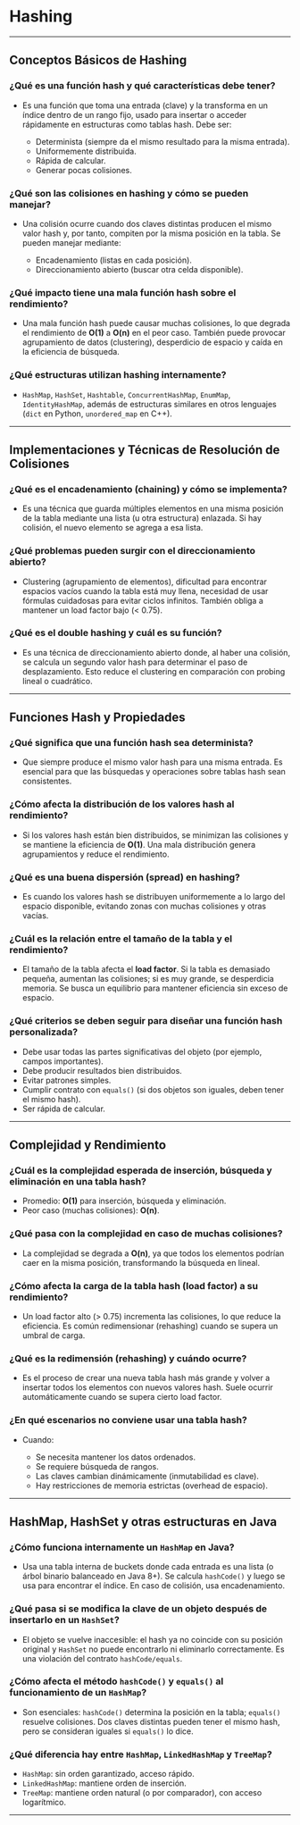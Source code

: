 # Hashing

---

## Conceptos Básicos de Hashing

### ¿Qué es una función hash y qué características debe tener?

* Es una función que toma una entrada (clave) y la transforma en un índice dentro de un rango fijo, usado para insertar o acceder rápidamente en estructuras como tablas hash. Debe ser:

  * Determinista (siempre da el mismo resultado para la misma entrada).
  * Uniformemente distribuida.
  * Rápida de calcular.
  * Generar pocas colisiones.

### ¿Qué son las colisiones en hashing y cómo se pueden manejar?

* Una colisión ocurre cuando dos claves distintas producen el mismo valor hash y, por tanto, compiten por la misma posición en la tabla. Se pueden manejar mediante:

  * Encadenamiento (listas en cada posición).
  * Direccionamiento abierto (buscar otra celda disponible).

### ¿Qué impacto tiene una mala función hash sobre el rendimiento?

* Una mala función hash puede causar muchas colisiones, lo que degrada el rendimiento de **O(1)** a **O(n)** en el peor caso. También puede provocar agrupamiento de datos (clustering), desperdicio de espacio y caída en la eficiencia de búsqueda.

### ¿Qué estructuras utilizan hashing internamente?

* `HashMap`, `HashSet`, `Hashtable`, `ConcurrentHashMap`, `EnumMap`, `IdentityHashMap`, además de estructuras similares en otros lenguajes (`dict` en Python, `unordered_map` en C++).

---

## Implementaciones y Técnicas de Resolución de Colisiones

### ¿Qué es el encadenamiento (chaining) y cómo se implementa?

* Es una técnica que guarda múltiples elementos en una misma posición de la tabla mediante una lista (u otra estructura) enlazada. Si hay colisión, el nuevo elemento se agrega a esa lista.

### ¿Qué problemas pueden surgir con el direccionamiento abierto?

* Clustering (agrupamiento de elementos), dificultad para encontrar espacios vacíos cuando la tabla está muy llena, necesidad de usar fórmulas cuidadosas para evitar ciclos infinitos. También obliga a mantener un load factor bajo (< 0.75).

### ¿Qué es el double hashing y cuál es su función?

* Es una técnica de direccionamiento abierto donde, al haber una colisión, se calcula un segundo valor hash para determinar el paso de desplazamiento. Esto reduce el clustering en comparación con probing lineal o cuadrático.

---

## Funciones Hash y Propiedades

### ¿Qué significa que una función hash sea determinista?

* Que siempre produce el mismo valor hash para una misma entrada. Es esencial para que las búsquedas y operaciones sobre tablas hash sean consistentes.

### ¿Cómo afecta la distribución de los valores hash al rendimiento?

* Si los valores hash están bien distribuidos, se minimizan las colisiones y se mantiene la eficiencia de **O(1)**. Una mala distribución genera agrupamientos y reduce el rendimiento.

### ¿Qué es una buena dispersión (spread) en hashing?

* Es cuando los valores hash se distribuyen uniformemente a lo largo del espacio disponible, evitando zonas con muchas colisiones y otras vacías.

### ¿Cuál es la relación entre el tamaño de la tabla y el rendimiento?

* El tamaño de la tabla afecta el **load factor**. Si la tabla es demasiado pequeña, aumentan las colisiones; si es muy grande, se desperdicia memoria. Se busca un equilibrio para mantener eficiencia sin exceso de espacio.

### ¿Qué criterios se deben seguir para diseñar una función hash personalizada?

* Debe usar todas las partes significativas del objeto (por ejemplo, campos importantes).
* Debe producir resultados bien distribuidos.
* Evitar patrones simples.
* Cumplir contrato con `equals()` (si dos objetos son iguales, deben tener el mismo hash).
* Ser rápida de calcular.

---

## Complejidad y Rendimiento

### ¿Cuál es la complejidad esperada de inserción, búsqueda y eliminación en una tabla hash?

* Promedio: **O(1)** para inserción, búsqueda y eliminación.
* Peor caso (muchas colisiones): **O(n)**.

### ¿Qué pasa con la complejidad en caso de muchas colisiones?

* La complejidad se degrada a **O(n)**, ya que todos los elementos podrían caer en la misma posición, transformando la búsqueda en lineal.

### ¿Cómo afecta la carga de la tabla hash (load factor) a su rendimiento?

* Un load factor alto (> 0.75) incrementa las colisiones, lo que reduce la eficiencia. Es común redimensionar (rehashing) cuando se supera un umbral de carga.

### ¿Qué es la redimensión (rehashing) y cuándo ocurre?

* Es el proceso de crear una nueva tabla hash más grande y volver a insertar todos los elementos con nuevos valores hash. Suele ocurrir automáticamente cuando se supera cierto load factor.

### ¿En qué escenarios no conviene usar una tabla hash?

* Cuando:

  * Se necesita mantener los datos ordenados.
  * Se requiere búsqueda de rangos.
  * Las claves cambian dinámicamente (inmutabilidad es clave).
  * Hay restricciones de memoria estrictas (overhead de espacio).

---

## HashMap, HashSet y otras estructuras en Java

### ¿Cómo funciona internamente un `HashMap` en Java?

* Usa una tabla interna de buckets donde cada entrada es una lista (o árbol binario balanceado en Java 8+). Se calcula `hashCode()` y luego se usa para encontrar el índice. En caso de colisión, usa encadenamiento.

### ¿Qué pasa si se modifica la clave de un objeto después de insertarlo en un `HashSet`?

* El objeto se vuelve inaccesible: el hash ya no coincide con su posición original y `HashSet` no puede encontrarlo ni eliminarlo correctamente. Es una violación del contrato `hashCode/equals`.

### ¿Cómo afecta el método `hashCode()` y `equals()` al funcionamiento de un `HashMap`?

* Son esenciales: `hashCode()` determina la posición en la tabla; `equals()` resuelve colisiones. Dos claves distintas pueden tener el mismo hash, pero se consideran iguales si `equals()` lo dice.

### ¿Qué diferencia hay entre `HashMap`, `LinkedHashMap` y `TreeMap`?

* `HashMap`: sin orden garantizado, acceso rápido.
* `LinkedHashMap`: mantiene orden de inserción.
* `TreeMap`: mantiene orden natural (o por comparador), con acceso logarítmico.

---

